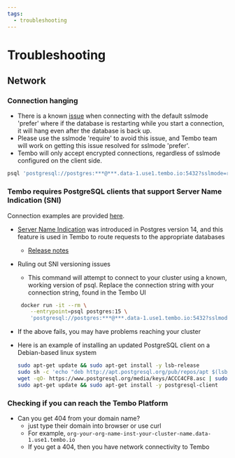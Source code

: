 ```yaml
---
tags:
  - troubleshooting
---
```


# Troubleshooting

## Network

### Connection hanging

- There is a known [issue](https://github.com/traefik/traefik/issues/9929#issuecomment-1608993684) when connecting with the default sslmode 'prefer' where if the database is restarting while you start a connection, it will hang even after the database is back up.
- Please use the sslmode 'require' to avoid this issue, and Tembo team will work on getting this issue resolved for sslmode 'prefer'.
- Tembo will only accept encrypted connections, regardless of sslmode configured on the client side.

```bash
psql 'postgresql://postgres:***@***.data-1.use1.tembo.io:5432?sslmode=require'
```

### Tembo requires PostgreSQL clients that support Server Name Indication (SNI)

Connection examples are provided [here](/docs/category/connection-examples).

- [Server Name Indication](https://en.wikipedia.org/wiki/Server_Name_Indication) was introduced in Postgres version 14, and this feature is used in Tembo to route requests to the appropriate databases
  - [Release notes](https://www.postgresql.org/docs/release/14.0/)
- Ruling out SNI versioning issues

  - This command will attempt to connect to your cluster using a known, working version of psql. Replace the connection string with your connection string, found in the Tembo UI

  ```bash
   docker run -it --rm \
      --entrypoint=psql postgres:15 \
      'postgresql://postgres:***@***.data-1.use1.tembo.io:5432?sslmode=require'
  ```

- If the above fails, you may have problems reaching your cluster
- Here is an example of installing an updated PostgreSQL client on a Debian-based linux system

  ```bash
  sudo apt-get update && sudo apt-get install -y lsb-release
  sudo sh -c 'echo "deb http://apt.postgresql.org/pub/repos/apt $(lsb_release -cs)-pgdg main" > /etc/apt/sources.list.d/pgdg.list'
  wget -qO- https://www.postgresql.org/media/keys/ACCC4CF8.asc | sudo tee /etc/apt/trusted.gpg.d/pgdg.asc &>/dev/null
  sudo apt-get update && sudo apt-get install -y postgresql-client
  ```

### Checking if you can reach the Tembo Platform

- Can you get 404 from your domain name?
  - just type their domain into browser or use curl
  - For example, `org-your-org-name-inst-your-cluster-name.data-1.use1.tembo.io`
  - If you get a 404, then you have network connectivity to Tembo
